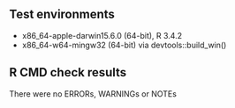 ## Test environments
* x86_64-apple-darwin15.6.0 (64-bit), R 3.4.2
* x86_64-w64-mingw32 (64-bit) via devtools::build_win()

## R CMD check results
There were no ERRORs, WARNINGs or NOTEs

